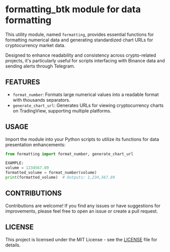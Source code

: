 # formatting_btk module for data formatting

This utility module, named `formatting`, provides essential functions for formatting numerical data and generating standardized chart URLs for cryptocurrency market data. 

Designed to enhance readability and consistency across crypto-related projects, it's particularly useful for scripts interfacing with Binance data and sending alerts through Telegram.

## FEATURES

- `format_number`: Formats large numerical values into a readable format with thousands separators.
- `generate_chart_url`: Generates URLs for viewing cryptocurrency charts on TradingView, supporting multiple platforms.

## USAGE

Import the module into your Python scripts to utilize its functions for data presentation enhancements:

```python
from formatting import format_number, generate_chart_url

EXAMPLE:
volume = 1234567.89
formatted_volume = format_number(volume)
print(formatted_volume)  # Outputs: 1,234,567.89
```

## CONTRIBUTIONS

Contributions are welcome! If you find any issues or have suggestions for improvements, please feel free to open an issue or create a pull request.

## LICENSE

This project is licensed under the MIT License - see the [LICENSE](LICENSE) file for details.

